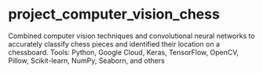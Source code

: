 # project_computer_vision_chess
 Combined computer vision techniques and convolutional neural networks to accurately classify chess pieces and identified their location on a chessboard. Tools: Python, Google Cloud, Keras, TensorFlow, OpenCV, Pillow, Scikit-learn, NumPy, Seaborn, and others
